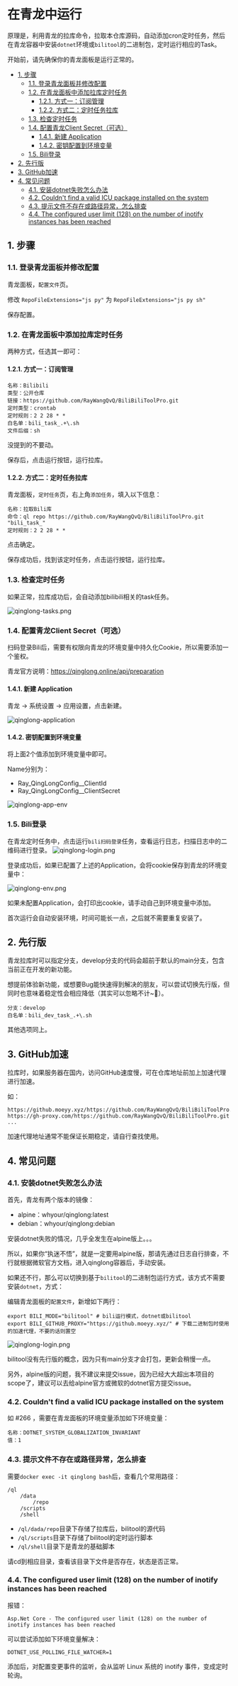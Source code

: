 # 在青龙中运行

原理是，利用青龙的拉库命令，拉取本仓库源码，自动添加cron定时任务，然后在青龙容器中安装`dotnet`环境或`bilitool`的二进制包，定时运行相应的Task。

开始前，请先确保你的青龙面板是运行正常的。

<!-- TOC depthFrom:2 -->

- [1. 步骤](#1-步骤)
    - [1.1. 登录青龙面板并修改配置](#11-登录青龙面板并修改配置)
    - [1.2. 在青龙面板中添加拉库定时任务](#12-在青龙面板中添加拉库定时任务)
        - [1.2.1. 方式一：订阅管理](#121-方式一订阅管理)
        - [1.2.2. 方式二：定时任务拉库](#122-方式二定时任务拉库)
    - [1.3. 检查定时任务](#13-检查定时任务)
    - [1.4. 配置青龙Client Secret（可选）](#14-配置青龙client-secret可选)
        - [1.4.1. 新建 Application](#141-新建-application)
        - [1.4.2. 密钥配置到环境变量](#142-密钥配置到环境变量)
    - [1.5. Bili登录](#15-bili登录)
- [2. 先行版](#2-先行版)
- [3. GitHub加速](#3-github加速)
- [4. 常见问题](#4-常见问题)
    - [4.1. 安装dotnet失败怎么办法](#41-安装dotnet失败怎么办法)
    - [4.2. Couldn't find a valid ICU package installed on the system](#42-couldnt-find-a-valid-icu-package-installed-on-the-system)
    - [4.3. 提示文件不存在或路径异常，怎么排查](#43-提示文件不存在或路径异常怎么排查)
    - [4.4. The configured user limit (128) on the number of inotify instances has been reached](#44-the-configured-user-limit-128-on-the-number-of-inotify-instances-has-been-reached)

<!-- /TOC -->

## 1. 步骤

### 1.1. 登录青龙面板并修改配置
青龙面板，`配置文件`页。

修改 `RepoFileExtensions="js py"` 为 `RepoFileExtensions="js py sh"`

保存配置。

### 1.2. 在青龙面板中添加拉库定时任务

两种方式，任选其一即可：

#### 1.2.1. 方式一：订阅管理

```
名称：Bilibili
类型：公开仓库
链接：https://github.com/RayWangQvQ/BiliBiliToolPro.git
定时类型：crontab
定时规则：2 2 28 * *
白名单：bili_task_.+\.sh
文件后缀：sh
```

没提到的不要动。

保存后，点击运行按钮，运行拉库。

#### 1.2.2. 方式二：定时任务拉库
青龙面板，`定时任务`页，右上角`添加任务`，填入以下信息：

```
名称：拉取Bili库
命令：ql repo https://github.com/RayWangQvQ/BiliBiliToolPro.git "bili_task_"
定时规则：2 2 28 * *
```

点击确定。

保存成功后，找到该定时任务，点击运行按钮，运行拉库。

### 1.3. 检查定时任务

如果正常，拉库成功后，会自动添加bilibili相关的task任务。

![qinglong-tasks.png](../docs/imgs/qinglong-tasks.png)

### 1.4. 配置青龙Client Secret（可选）

扫码登录Bili后，需要有权限向青龙的环境变量中持久化Cookie，所以需要添加一个鉴权。

青龙官方说明：https://qinglong.online/api/preparation

#### 1.4.1. 新建 Application

青龙 -> 系统设置 -> 应用设置，点击新建。

![qinglong-application](../docs/imgs/qinglong-application.png)

#### 1.4.2. 密钥配置到环境变量

将上面2个值添加到环境变量中即可。

Name分别为：

- Ray_QingLongConfig__ClientId
- Ray_QingLongConfig__ClientSecret

![qinglong-app-env](../docs/imgs/qinglong-application-key.png)


### 1.5. Bili登录

在青龙定时任务中，点击运行`bili扫码登录`任务，查看运行日志，扫描日志中的二维码进行登录。
![qinglong-login.png](../docs/imgs/qinglong-login.png)

登录成功后，如果已配置了上述的Application，会将cookie保存到青龙的环境变量中：

![qinglong-env.png](../docs/imgs/qinglong-env.png)

如果未配置Application，会打印出cookie，请手动自己到环境变量中添加。

首次运行会自动安装环境，时间可能长一点，之后就不需要重复安装了。

## 2. 先行版

青龙拉库时可以指定分支，develop分支的代码会超前于默认的main分支，包含当前正在开发的新功能。

想提前体验新功能，或想要Bug能快速得到解决的朋友，可以尝试切换先行版，但同时也意味着稳定性会相应降低（其实可以忽略不计~🤨）。

```
分支：develop
白名单：bili_dev_task_.+\.sh
```

其他选项同上。

## 3. GitHub加速

拉库时，如果服务器在国内，访问GitHub速度慢，可在仓库地址前加上加速代理进行加速。

如：

```
https://github.moeyy.xyz/https://github.com/RayWangQvQ/BiliBiliToolPro.git
https://gh-proxy.com/https://github.com/RayWangQvQ/BiliBiliToolPro.git
...
```

加速代理地址通常不能保证长期稳定，请自行查找使用。

## 4. 常见问题

### 4.1. 安装dotnet失败怎么办法

首先，青龙有两个版本的镜像：

- alpine：whyour/qinglong:latest
- debian：whyour/qinglong:debian

安装dotnet失败的情况，几乎全发生在alpine版上。。。

所以，如果你“执迷不悟”，就是一定要用alpine版，那请先通过日志自行排查，不行就根据微软官方文档，进入qinglong容器后，手动安装。

如果还不行，那么可以切换到基于`bilitool`的二进制包运行方式，该方式不需要安装`dotnet`，方式：

编辑青龙面板的`配置文件`，新增如下两行：

```
export BILI_MODE="bilitool" # bili运行模式，dotnet或bilitool
export BILI_GITHUB_PROXY="https://github.moeyy.xyz/" # 下载二进制包时使用的加速代理，不要的话则置空
```

![qinglong-login.png](../docs/imgs/qinglong-run-as-bilitool.png)

bilitool没有先行版的概念，因为只有main分支才会打包，更新会稍慢一点。

另外，alpine版的问题，我不建议来提交issue，因为已经大大超出本项目的scope了，建议可以去给alpine官方或微软的dotnet官方提交issue。

### 4.2. Couldn't find a valid ICU package installed on the system

如 #266 ，需要在青龙面板的环境变量添加如下环境变量：

```
名称：DOTNET_SYSTEM_GLOBALIZATION_INVARIANT
值：1
```

### 4.3. 提示文件不存在或路径异常，怎么排查

需要`docker exec -it qinglong bash`后，查看几个常用路径：

```
/ql
    /data
        /repo
    /scripts
    /shell
```

- `/ql/dada/repo`目录下存储了拉库后，bilitool的源代码
- `/ql/scripts`目录下存储了bilitool的定时运行脚本
- `/ql/shell`目录下是青龙的基础脚本

请cd到相应目录，查看该目录下文件是否存在，状态是否正常。

### 4.4. The configured user limit (128) on the number of inotify instances has been reached

报错：

```
Asp.Net Core - The configured user limit (128) on the number of inotify instances has been reached
```

可以尝试添加如下环境变量解决：

```
DOTNET_USE_POLLING_FILE_WATCHER=1
```

添加后，对配置变更事件的监听，会从监听 Linux 系统的 inotify 事件，变成定时轮询。